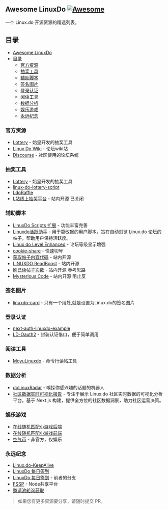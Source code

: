 ## Awesome LinuxDo [![Awesome](https://cdn.rawgit.com/sindresorhus/awesome/d7305f38d29fed78fa85652e3a63e154dd8e8829/media/badge.svg)](https://github.com/sindresorhus/awesome)

一个 Linux.do 开源资源的精选列表。

## 目录

- [Awesome LinuxDo ](#awesome-linuxdo-)
- [目录](#目录)
  - [官方资源](#官方资源)
  - [抽奖工具](#抽奖工具)
  - [辅助脚本](#辅助脚本)
  - [签名图片](#签名图片)
  - [登录认证](#登录认证)
  - [阅读工具](#阅读工具)
  - [数据分析](#数据分析)
  - [娱乐游戏](#娱乐游戏)
  - [永远纪念](#永远纪念)

### 官方资源

- [Lottery](https://github.com/linux-do/lottery) - 始皇开发的抽奖工具
- [Linux Do Wiki](https://github.com/Chenyme/Linux-Do-Wiki) - 论坛wiki站
- [Discourse](https://github.com/discourse/discourse) - 社区使用的论坛系统
### 抽奖工具
- [Lottery](https://github.com/linux-do/lottery) - 始皇开发的抽奖工具
- [linux-do-lottery-script](https://github.com/Adonis142857/linux-do-lottery-script)
- [LdoRaffle](https://github.com/WishMelz/LdoRaffle)
- [L站线上抽奖平台](https://linux.do/t/topic/269905) - 站内开源 已关闭

### 辅助脚本

- [LinuxDo Scripts 扩展](https://github.com/dlzmoe/linuxdo-scripts) - 功能丰富完善
- [Linuxdo活跃助手](https://github.com/Yantesoft/LinuxdoAssistant) - 用于篡改猴的用户脚本，旨在自动浏览 Linux.do 论坛的帖子，帮助用户保持活跃度。
- [Linux do Level Enhanced](https://linux.do/t/topic/29483/1) - 论坛等级显示增强
- [cookie-share](https://github.com/fangyuan99/cookie-share) - 快速切号
- [获取帖子内容代码](https://linux.do/t/topic/238634/1) - 站内开源
- [LINUXDO ReadBoost](https://linux.do/t/topic/283062) - 站内开源
- [刷已读帖子次数](https://linux.do/t/topic/205399) - 站内开源 参考思路
- [Mysterious Code](https://linux.do/t/topic/305864) - 站内开源 阻止反

### 签名图片

- [linuxdo-card](https://github.com/zjkal/linuxdo-card) - 只有一个用处,就是设置为Linux.do的签名图片

### 登录认证

- [next-auth-linuxdo-example](https://github.com/voidmozx/next-auth-linuxdo-example)
- [LD-Oauth2](https://github.com/youwen21/ld-oauth2) - 封装认证借口，便于简单调用


### 阅读工具

- [MoyuLinuxdo](https://github.com/sbdelse/MoyuLinuxdo) - 命令行读帖工具


### 数据分析

- [doLinuxRadar](https://github.com/yym68686/doLinuxRadar) - 嗅探你感兴趣的话题的机器人
- [社区数据实时可视化报告](https://github.com/wincatcher/linuxdo.visualized.fun) - 专注于展示 Linux.do 社区实时数据的可视化分析平台。基于 Next.js 构建，提供全方位的社区数据洞察，助力社区运营决策。

### 娱乐游戏

- [在线随机匹配小游戏后端](https://github.com/lxk1066/linuxdo_mini_games)
- [在线随机匹配小游戏前端](https://github.com/lxk1066/LinuxDoMiniGame)
- [空气币](https://github.com/14790897/ldo_coin) - 非官方，仅娱乐

### 永远纪念
- [Linux.do-KeepAlive](https://github.com/WowYiJiu/Linux.do-KeepAlive)
- [LinuxDo 每日签到](https://github.com/doveppp/linuxdo-checkin)
- [LinuxDo 每日签到](https://github.com/xchenya/linux.do) - 前者的分支
- [FSSP](https://github.com/bywenshu/FSSP) - Node共享平台
- [邀请池轮询获取](https://github.com/MoreBugOfDog/LinuxDo-Invitatio-Link-Get-Reminder)

> 如果您有更多资源要分享，请随时提交 PR。
